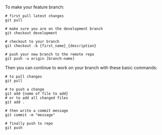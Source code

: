 To make your feature branch:
```shell
# first pull latest changes
git pull

# make sure you are on the development branch
git checkout development

# checkout to your branch
git checkout -b {first_name}_{description}

# push your new branch to the remote repo
git push -u origin [branch-name]
```

Then you can continue to work on your branch with these basic commands:
```shell
# to pull changes
git pull

# to push a change
git add {name of file to add}
# or to add all changed files
git add .

# then write a commit message
git commit -m "message"

# finally push to repo
git push
```
